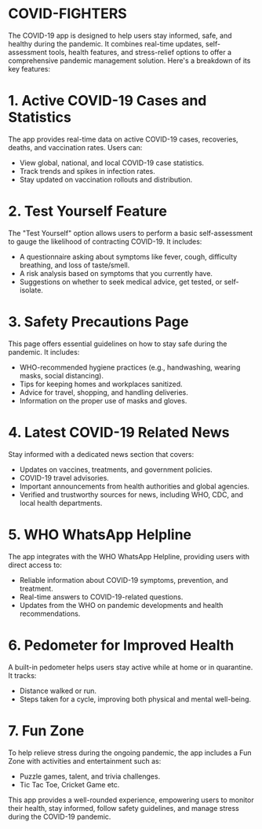 # COVID-FIGHTERS
The COVID-19 app is designed to help users stay informed, safe, and healthy during the pandemic. It combines real-time updates, self-assessment tools, health features, and stress-relief options to offer a comprehensive pandemic management solution. Here's a breakdown of its key features:

# 1. Active COVID-19 Cases and Statistics
The app provides real-time data on active COVID-19 cases, recoveries, deaths, and vaccination rates. Users can:

* View global, national, and local COVID-19 case statistics.
* Track trends and spikes in infection rates.
* Stay updated on vaccination rollouts and distribution.

# 2. Test Yourself Feature
The "Test Yourself" option allows users to perform a basic self-assessment to gauge the likelihood of contracting COVID-19. It includes:

* A questionnaire asking about symptoms like fever, cough, difficulty breathing, and loss of taste/smell.
* A risk analysis based on symptoms that you currently have.
* Suggestions on whether to seek medical advice, get tested, or self-isolate.

# 3. Safety Precautions Page
This page offers essential guidelines on how to stay safe during the pandemic. It includes:

* WHO-recommended hygiene practices (e.g., handwashing, wearing masks, social distancing).
* Tips for keeping homes and workplaces sanitized.
* Advice for travel, shopping, and handling deliveries.
* Information on the proper use of masks and gloves.

# 4. Latest COVID-19 Related News
Stay informed with a dedicated news section that covers:

* Updates on vaccines, treatments, and government policies.
* COVID-19 travel advisories.
* Important announcements from health authorities and global agencies.
* Verified and trustworthy sources for news, including WHO, CDC, and local health departments.

# 5. WHO WhatsApp Helpline
The app integrates with the WHO WhatsApp Helpline, providing users with direct access to:

* Reliable information about COVID-19 symptoms, prevention, and treatment.
* Real-time answers to COVID-19-related questions.
* Updates from the WHO on pandemic developments and health recommendations.

# 6. Pedometer for Improved Health
A built-in pedometer helps users stay active while at home or in quarantine. It tracks:

* Distance walked or run.
* Steps taken for a cycle, improving both physical and mental well-being.

# 7. Fun Zone
To help relieve stress during the ongoing pandemic, the app includes a Fun Zone with activities and entertainment such as:

* Puzzle games, talent, and trivia challenges.
* Tic Tac Toe, Cricket Game etc.

This app provides a well-rounded experience, empowering users to monitor their health, stay informed, follow safety guidelines, and manage stress during the COVID-19 pandemic.
